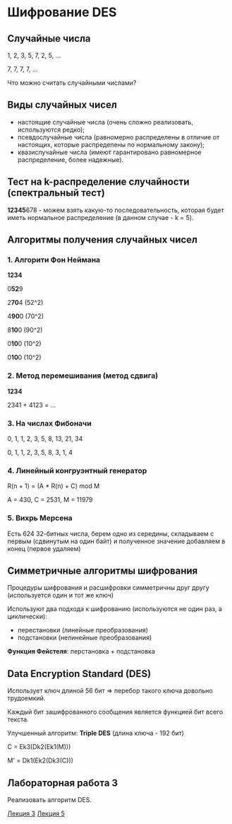 # Шифрование DES

## Случайные числа

1, 2, 3, 5, 7, 2, 5, ...

7, 7, 7, 7, ...

Что можно считать случайными числами?


## Виды случайных чисел

- настоящие случайные числа (очень сложно реализовать, используются редко);
- псевдослучайные числа (равномерно распределены в отличие от настоящих, которые распределены по нормальному закону);
- квазислучайные числа (имеют гарантировано равномерное распределение, более надежные).


## Тест на k-распределение случайности (спектральный тест)

**12345**678 - можем взять какую-то последовательность, которая будет иметь нормальное распределение (в данном случае - k = 5).


## Алгоритмы получения случайных чисел

### 1. Алгорити Фон Неймана

**1234**

0**52**9

2**70**4 (52^2)

4**90**0 (70^2)

8**10**0 (90^2)

0**10**0 (10^2)

0**10**0 (10^2)

### 2. Метод перемешивания (метод сдвига)

**1234**

2341 + 4123 = ...

### 3. На числах Фибоначи

0, 1, 1, 2, 3, 5, 8, 13, 21, 34

0, 1, 1, 2, 3, 5, 8, 3,  1,  4

### 4. Линейный конгруэнтный генератор

R(n + 1) = (A * R(n) + C) mod M

A = 430, C = 2531, M = 11979

### 5. Вихрь Мерсена

Есть 624 32-битных числа, берем одно из середины, складываем с первым (сдвинутым на один байт) и полученное значение добавляем в конец (первое удаляем)


## Симметричные алгоритмы шифрования

Процедуры шифрования и расшифровки симметричны друг другу (используется один и тот же ключ)

Используют два подхода к шифрованию (используются не один раз, а циклически):

- перестановки (линейные преобразования)
- подстановки (нелинейные преобразования)

**Функция Фейстеля**: перстановка + подстановка


## Data Encryption Standard (DES)

Использует ключ длиной 56 бит => перебор такого ключа довольно трудоемкий.

Каждый бит зашифрованного сообщения является функцией бит всего текста.

Улучшенный алгоритм: **Triple DES** (длина ключа - 192 бит)

C = Ek3(Dk2(Ek1(M)))

M' = Dk1(Ek2(Dk3(C)))


## Лабораторная работа 3

Реализовать алгоритм DES.

[Лекция 3](https://github.com/ilyasssklimov/bmstu_all/tree/sem_07/DataSecurity/lections/lection_03.md) 
[Лекция 5](https://github.com/ilyasssklimov/bmstu_all/tree/sem_07/DataSecurity/lections/lection_05.md)
